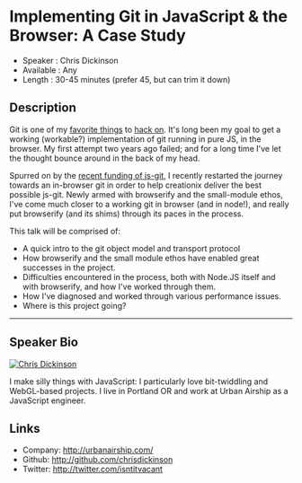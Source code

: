 Implementing Git in JavaScript & the Browser: A Case Study
==========================================================

* Speaker   : Chris Dickinson
* Available : Any
* Length    : 30-45 minutes (prefer 45, but can trim it down)

Description
-----------

Git is one of my [favorite things](github.com/chrisdickinson/git.js) to 
[hack on](https://github.com/chrisdickinson/tempisfugit). It's long been my
goal to get a working (workable?) implementation of git running in pure JS, in
the browser. My first attempt two years ago failed; and for a long time I've
let the thought bounce around in the back of my head.

Spurred on by the [recent funding of js-git](http://www.kickstarter.com/projects/creationix/js-git), I
recently restarted the journey towards an in-browser git in order to help
creationix deliver the best possible js-git. Newly armed with browserify
and the small-module ethos, I've come much closer to a working git in browser
(and in node!), and really put browserify (and its shims) through its paces
in the process.

This talk will be comprised of:

* A quick intro to the git object model and transport protocol
* How browserify and the small module ethos have enabled great
  successes in the project. 
* Difficulties encountered in the process, both with Node.JS itself
  and with browserify, and how I've worked through them.
* How I've diagnosed and worked through various performance issues.
* Where is this project going?

---------------

Speaker Bio
-----------

[![Chris Dickinson](https://secure.gravatar.com/avatar/f70956bdb907c2f8b39ff624ea925ccd?s=128)](https://github.com/chrisdickinson)

I make silly things with JavaScript: I particularly love bit-twiddling
and WebGL-based projects. I live in Portland OR and work at Urban Airship
as a JavaScript engineer. 

Links
-----

* Company: http://urbanairship.com/
* Github: http://github.com/chrisdickinson
* Twitter: http://twitter.com/isntitvacant
